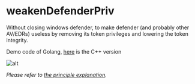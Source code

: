 # weakenDefenderPriv

Without closing windows defender, to make defender (and probably other AV/EDRs) useless by removing its token privileges and lowering the token integrity.

Demo code of Golang, [here](https://github.com/pwn1sher/KillDefender) is the C++ version

![alt](https://github.com/zha0gongz1/weakenDefenderPriv/blob/main/result.jpg?raw=true)

*Please refer to [the principle explanation](https://www.cnblogs.com/H4ck3R-XiX/p/15872255.html).*
